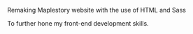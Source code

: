 Remaking Maplestory website with the use of HTML and Sass

To further hone my front-end development skills.
